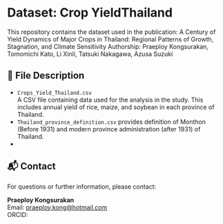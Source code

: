 # Dataset: Crop YieldThailand

This repository contains the dataset used in the publication:
A Century of Yield Dynamics of Major Crops in Thailand: Regional Patterns of Growth, Stagnation, and Climate Sensitivity
Authorship: Praeploy Kongsurakan, Tomomichi Kato, Li Xinli, Tatsuki Nakagawa, Azusa Suzuki


## 📂 File Description

- `Crops_Yield_Thailand.csv`  
  A CSV file containing data used for the analysis in the study. This includes annual yield of rice, maize, and soybean in each province of Thailand.
- `Thailand_province_definition.csv` provides definition of Monthon (Before 1931) and modern province administration (after 1931) of Thailand.
-   

## 📬 Contact

For questions or further information, please contact:

**Praeploy Kongsurakan**    
Email: praeploy.kong@hotmail.com  
ORCID: 
